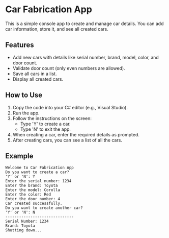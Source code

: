 # Car Fabrication App

This is a simple console app to create and manage car details. You can add car information, store it, and see all created cars.

## Features
- Add new cars with details like serial number, brand, model, color, and door count.
- Validate door count (only even numbers are allowed).
- Save all cars in a list.
- Display all created cars.

## How to Use
1. Copy the code into your C# editor (e.g., Visual Studio).
2. Run the app.
3. Follow the instructions on the screen:
   - Type 'Y' to create a car.
   - Type 'N' to exit the app.
4. When creating a car, enter the required details as prompted.
5. After creating cars, you can see a list of all the cars.

## Example
```
Welcome to Car Fabrication App
Do you want to create a car?
'Y' or 'N': Y
Enter the serial number: 1234
Enter the brand: Toyota
Enter the model: Corolla
Enter the color: Red
Enter the door number: 4
Car created successfully.
Do you want to create another car?
'Y' or 'N': N
------------------------------
Serial Number: 1234
Brand: Toyota
Shutting down...
```


